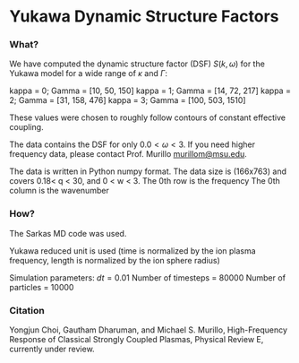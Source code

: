 
# Yukawa Dynamic Structure Factors

### What?

We have computed the dynamic structure factor (DSF) $S(k,\omega)$ for the Yukawa model for a wide range of $\kappa$ and $\Gamma$: 

kappa = 0; Gamma = [10, 50, 150]
kappa = 1; Gamma = [14, 72, 217]
kappa = 2; Gamma = [31, 158, 476]
kappa = 3; Gamma = [100, 503, 1510]

These values were chosen to roughly follow contours of constant effective coupling. 


The data contains the DSF for only $0.0 < \omega < 3$. If you need higher frequency data, please contact Prof. Murillo murillom@msu.edu. 

The data is written in Python numpy format.
The data size is (166x763) and covers  0.18< q < 30, and 0 < w < 3.
The 0th row is the frequency
The 0th column is the wavenumber

### How? 

The Sarkas MD code was used.

Yukawa reduced unit is used (time is normalized by the ion plasma frequency, length is normalized by the ion sphere
radius)

Simulation parameters:
$dt = 0.01$
Number of timesteps = 80000
Number of particles = 10000


### Citation

Yongjun Choi, Gautham Dharuman, and Michael S. Murillo, High-Frequency Response of Classical Strongly Coupled Plasmas,
Physical Review E, currently under review.
